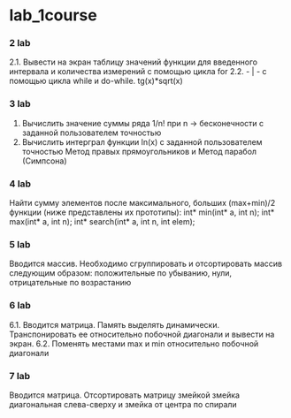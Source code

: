 # lab_1course

### 2 lab ###
2.1. Вывести на экран таблицу значений функции для введенного интервала и количества измерений с помощью цикла for
2.2. - | - с помощью цикла while и do-while. tg(x)*sqrt(x)

### 3 lab ###
1. Вычислить значение суммы ряда 1/n! при n -> бесконечности с заданной пользователем точностью
2. Вычислить интерграл функции ln(x) с заданной пользователем точностью
Метод правых прямоугольников и Метод парабол (Симпсона)

### 4 lab ###
Найти сумму элементов после максимального, больших (max+min)/2
функции (ниже представлены их прототипы):
int* min(int* a, int n);
int* max(int* a, int n);
int* search(int* a, int n, int elem);

### 5 lab ###
Вводится массив.
Необходимо сгруппировать и отсортировать массив следующим образом:
положительные по убыванию, нули, отрицательные по возрастанию

### 6 lab ###
6.1. Вводится матрица. Память выделять динамически. Транспонировать ее относительно побочной диагонали и вывести на экран.
6.2. Поменять местами max и min относительно побочной диагонали

### 7 lab ###
Вводится матрица. Отсортировать матрицу змейкой
змейка диагональная слева-сверху и змейка от центра по спирали
